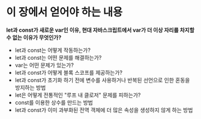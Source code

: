# 이 장에서 얻어야 하는 내용

**let과 const가 새로운 var인 이유, 현대 자바스크립트에서 var가 더 이상 자리를 차지할 수 없는 이유가 무엇인가?**

- let과 const는 어떻게 작동하는가?
- let과 const는 어떤 문제를 해결하는가?
- var는 어떤 문제가 있는가?
- let과 const가 어떻게 블록 스코프를 제공하는가?
- let과 const가 초기화 하기 전에 변수를 사용하거나 반복된 선언으로 인한 혼동을 방지하는 방법
- let은 어떻게 전통적인 "루프 내 클로저" 문제를 피하는가?
- const를 이용한 상수를 만드는 방법
- let과 const가 이미 과부화된 전역 객체에 더 많은 속성을 생성하지 않게 하는 방법
